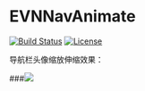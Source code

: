 # EVNNavAnimate 

[![Build Status](https://travis-ci.org/zonghongyan/EVNNavAnimate.svg?branch=master)](https://travis-ci.org/zonghongyan/EVNNavAnimate) [![License](https://img.shields.io/github/license/zonghongyan/EVNEstorePlatform.svg?style=flat)](https://github.com/zonghongyan/EVNEstorePlatform/blob/master/LICENSE)

导航栏头像缩放伸缩效果：

###![](https://github.com/zonghongyan/EVNNavAnimate/blob/master/Show.gif)
